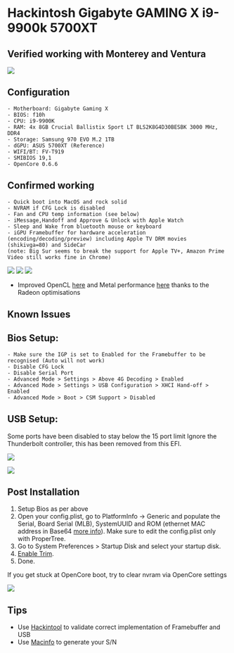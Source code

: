 # Hackintosh Gigabyte GAMING X i9-9900k 5700XT

## Verified working with Monterey and Ventura


![](https://github.com/extric99/Hackintosh-Gigabyte-Z390-GAMING-X-i7-9900k-5700XT/blob/master/screenshot/Screenshot_BigSur.png)

## Configuration
```
- Motherboard: Gigabyte Gaming X
- BIOS: f10h
- CPU: i9-9900K  
- RAM: 4x 8GB Crucial Ballistix Sport LT BLS2K8G4D30BESBK 3000 MHz, DDR4
- Storage: Samsung 970 EVO M.2 1TB  
- dGPU: ASUS 5700XT (Reference)  
- WIFI/BT: FV-T919  
- SMIBIOS 19,1
- OpenCore 0.6.6
```
## Confirmed working
```
- Quick boot into MacOS and rock solid
- NVRAM if CFG Lock is disabled
- Fan and CPU temp information (see below)
- iMessage,Handoff and Approve & Unlock with Apple Watch
- Sleep and Wake from bluetooth mouse or keyboard
- iGPU Framebuffer for hardware acceleration (encoding/decoding/preview) including Apple TV DRM movies (shikivga=80) and SideCar
(note: Big Sur seems to break the support for Apple TV+, Amazon Prime Video still works fine in Chrome)
```
![](https://github.com/extric99/Hackintosh-Gigabyte-Z390-GAMING-X-i7-9900k-5700XT/blob/master/screenshot/Screenshot_temp.png)
![](https://github.com/extric99/Hackintosh-Gigabyte-Z390-GAMING-X-i7-9900k-5700XT/blob/master/screenshot/Screenshot_Hackintool_1.png)
![](https://github.com/extric99/Hackintosh-Gigabyte-Z390-GAMING-X-i7-9900k-5700XT/blob/master/screenshot/Screenshot%20Framebuffer.png)

- Improved OpenCL [here](https://browser.geekbench.com/v5/compute/1264374) and Metal performance [here](https://browser.geekbench.com/v5/compute/1264376) thanks to the Radeon optimisations

## Known Issues


## Bios Setup:
```
- Make sure the IGP is set to Enabled for the Framebuffer to be recognised (Auto will not work)
- Disable CFG Lock
- Disable Serial Port
- Advanced Mode > Settings > Above 4G Decoding > Enabled
- Advanced Mode > Settings > USB Configuration > XHCI Hand-off > Enabled
- Advanced Mode > Boot > CSM Support > Disabled
```

## USB Setup:

Some ports have been disabled to stay below the 15 port limit
Ignore the Thunderbolt controller, this has been removed from this EFI.

![](https://github.com/extric99/Hackintosh-Gigabyte-Z390-GAMING-X-i7-9900k-5700XT/blob/master/screenshot/Screenshot_USB_Layout.png)

![](https://github.com/extric99/Hackintosh-Gigabyte-Z390-GAMING-X-i7-9900k-5700XT/blob/master/screenshot/Screenshot_USB.png)

## Post Installation

1. Setup Bios as per above
2. Open your config.plist, go to PlatformInfo -> Generic and populate the Serial, Board Serial (MLB), SystemUUID and ROM (ethernet MAC address in Base64 [more info](https://dortania.github.io/OpenCore-Post-Install/universal/iservices.html#fixing-en0)). Make sure to edit the config.plist only with ProperTree.
3. Go to System Preferences > Startup Disk and select your startup disk.
4. [Enable Trim](https://www.howtogeek.com/222077/how-to-enable-trim-for-third-party-ssds-on-mac-os-x/).
5. Done.

If you get stuck at OpenCore boot, try to clear nvram via OpenCore settings  

![](https://github.com/extric99/Hackintosh-Gigabyte-Z390-GAMING-X-i7-9900k-5700XT/blob/master/screenshot/Screenshot_MAC.png)


## Tips
- Use [Hackintool](http://headsoft.com.au/download/mac/Hackintool.zip) to validate correct implementation of Framebuffer and USB
- Use [Macinfo](https://github.com/acidanthera/MacInfoPkg) to generate your S/N
